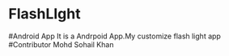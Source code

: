 # FlashLIght
#Android App
It is a Andrpoid App.My customize flash light app
#Contributor
Mohd Sohail Khan

